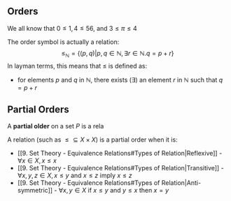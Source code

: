 ## Orders
We all know that $0\leq 1,4 \leq56$, and $3 \leq \pi \leq 4$

The order symbol is actually a relation:
$$
\leq_{\mathbb{N}} = \{ (p,q)|p,q\in \mathbb{N},\exists r\in \mathbb{N}. q=p+r \}
$$
In layman terms, this means that $\leq$ is defined as: 
- for elements $p$ and $q$ in $\mathbb{N}$, there exists ($\exists$) an element $r$ in $\mathbb{N}$ such that $q = p+r$
## Partial Orders
A **partial older** on a set $P$ is a rela

A relation (such as $\leq \subseteq X \times X$) is a partial order when it is:
- [[9. Set Theory - Equivalence Relations#Types of Relation|Reflexive]] - $\forall x \in X, x\leq x$
-  [[9. Set Theory - Equivalence Relations#Types of Relation|Transitive]] - $\forall x,y,z \in X, x\leq y$ and $x\leq z$ imply $x\leq z$
-  [[9. Set Theory - Equivalence Relations#Types of Relation|Anti-symmetric]] - $\forall x,y \in X$ if $x\leq y$ and $y\leq x$ then $x=y$

